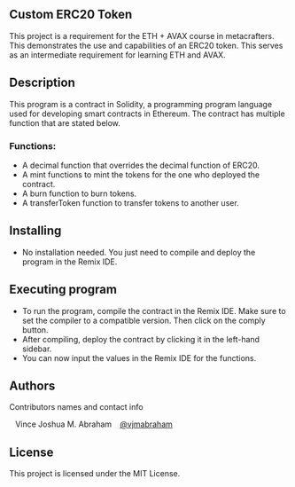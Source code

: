 ## Custom ERC20 Token
This project is a requirement for the ETH + AVAX course in metacrafters. This demonstrates the use and capabilities of an ERC20 token. This serves as an intermediate requirement for learning ETH and AVAX.

## Description
This program is a contract in Solidity, a programming program language used for developing smart contracts in Ethereum. The contract has multiple function that are stated below.

### Functions:
* A decimal function that overrides the decimal function of ERC20.
* A mint functions to mint the tokens for the one who deployed the contract.
* A burn function to burn tokens.
* A transferToken function to transfer tokens to another user.

## Installing

* No installation needed. You just need to compile and deploy the program in the Remix IDE.

## Executing program

* To run the program, compile the contract in the Remix IDE. Make sure to set the compiler to a compatible version. Then click on the comply button.
* After compiling, deploy the contract by clicking it in the left-hand sidebar.
* You can now input the values in the Remix IDE for the functions.


## Authors

Contributors names and contact info

&ensp; Vince Joshua M. Abraham
&ensp; [@vjmabraham](vince.m.abraham@gmail.com)

## License

This project is licensed under the MIT License.
